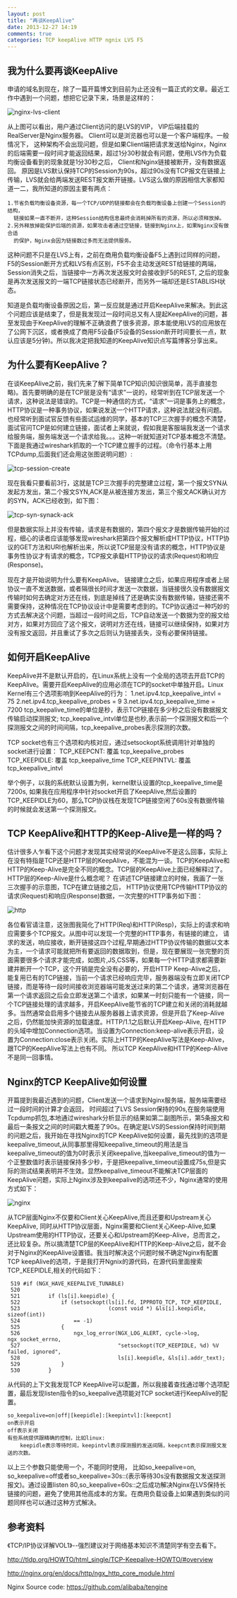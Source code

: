 ```yaml
---
layout: post
title: "再谈KeepAlive"
date: 2013-12-27 14:19
comments: true
categories: TCP keepAlive HTTP ngnix LVS F5
---
```


我为什么要再谈KeepAlive
-----------------------
申请的域名到现在，除了一篇开篇博文到目前为止还没有一篇正式的文章。最近工作中遇到一个问题，想把它记录下来，场景是这样的：    

![nginx-lvs-client](/images/nginx-lvs-client.jpg "nginx-lvs-client")


从上图可以看出，用户通过Client访问的是LVS的VIP， VIP后端挂载的RealServer是Nginx服务器。 Client可以是浏览器也可以是一个客户端程序。一般情况下， 这种架构不会出现问题，但是如果Client端把请求发送给Nginx，Nginx的后端需要一段时间才能返回结果，超过1分30秒就会有问题，使用LVS作为负载均衡设备看到的现象就是1分30秒之后， Client和Nginx链接被断开，没有数据返回。 原因是LVS默认保持TCP的Session为90s，超过90s没有TCP报文在链接上传输，LVS就会给两端发送REST报文断开链接。LVS这么做的原因相信大家都知道一二，我所知道的原因主要有两点：

    1.节省负载均衡设备资源，每一个TCP/UDP的链接都会在负载均衡设备上创建一个Session的结构，
      链接如果一直不断开，这种Session结构信息最终会消耗掉所有的资源，所以必须释放掉。
    2.另外释放掉能保护后端的资源，如果攻击者通过空链接，链接到Nginx上，如果Nginx没有做合适
      的保护，Nginx会因为链接数过多而无法提供服务。

这种问题不只是在LVS上有，之前在商用负载均衡设备F5上遇到过同样的问题，F5的Session断开方式和LVS有点区别，F5不会主动发送REST给链接的两端，Session消失之后，当链接中一方再次发送报文时会接收到F5的REST, 之后的现象是再次发送报文的一端TCP链接状态已经断开，而另外一端却还是ESTABLISH状态。

知道是负载均衡设备原因之后，第一反应就是通过开启KeepAlive来解决。到此这个问题应该是结束了，但是我发现过一段时间总又有人提起KeepAlive的问题，甚至发现由于KeepAlive的理解不正确浪费了很多资源，原本能使用LVS的应用放在了公网下沉区，或者换成了商用F5设备(F5设备的Session断开时间要长一点，默认应该是5分钟)。所以我决定把我知道的KeepAlive知识点写篇博客分享出来。

为什么要有KeepAlive？
-----------------------

在谈KeepAlive之前，我们先来了解下简单TCP知识(知识很简单，高手直接忽略)。首先要明确的是在TCP层是没有“请求”一说的，经常听到在TCP层发送一个请求，这种说法是错误的。TCP是一种通信的方式，“请求”一词是事务上的概念，HTTP协议是一种事务协议，如果说发送一个HTTP请求，这种说法就没有问题。也经常听到面试官反馈有些面试运维的同学，基本的TCP三次握手的概念不清楚， 面试官问TCP是如何建立链接，面试者上来就说，假如我是客服端我发送一个请求给服务端，服务端发送一个请求给我。。。这种一听就知道对TCP基本概念不清楚。下面是我通过wireshark抓取的一个TCP建立握手的过程。（命令行基本上用TCPdump,后面我们还会用这张图说明问题）:

![tcp-session-create](/images/tcp-session-create.jpg "tcp-session-create")

现在我看只要看前3行，这就是TCP三次握手的完整建立过程，第一个报文SYN从发起方发出，第二个报文SYN,ACK是从被连接方发出，第三个报文ACK确认对方的SYN，ACK已经收到，如下图：

![tcp-syn-synack-ack](/images/tcp_syn_synack_ack.jpg "tcp-syn-synack-ack")

但是数据实际上并没有传输，请求是有数据的，第四个报文才是数据传输开始的过程，细心的读者应该能够发现wireshark把第四个报文解析成HTTP协议，HTTP协议的GET方法和URI也解析出来，所以说TCP层是没有请求的概念，HTTP协议是事务性协议才有请求的概念，TCP报文承载HTTP协议的请求(Request)和响应(Response)。

现在才是开始说明为什么要有KeepAlive。 链接建立之后，如果应用程序或者上层协议一直不发送数据，或者隔很长时间才发送一次数据，当链接很久没有数据报文传输时如何去确定对方还在线，到底是掉线了还是确实没有数据传输，链接还需不需要保持，这种情况在TCP协议设计中是需要考虑到的。TCP协议通过一种巧妙的方式去解决这个问题，当超过一段时间之后，TCP自动发送一个数据为空的报文给对方，如果对方回应了这个报文，说明对方还在线，链接可以继续保持，如果对方没有报文返回，并且重试了多次之后则认为链接丢失，没有必要保持链接。

如何开启KeepAlive
-----------------

KeepAlive并不是默认开启的，在Linux系统上没有一个全局的选项去开启TCP的KeepAlive。需要开启KeepAlive的应用必须在TCP的socket中单独开启。Linux Kernel有三个选项影响到KeepAlive的行为：
    1.net.ipv4.tcp_keepalive_intvl = 75
    2.net.ipv4.tcp_keepalive_probes = 9
    3.net.ipv4.tcp_keepalive_time = 7200
tcp_keepalive_time的单位是秒，表示TCP链接在多少秒之后没有数据报文传输启动探测报文; tcp_keepalive_intvl单位是也秒,表示前一个探测报文和后一个探测报文之间的时间间隔，tcp_keepalive_probes表示探测的次数。

TCP socket也有三个选项和内核对应，通过setsockopt系统调用针对单独的socket进行设置：
    TCP_KEEPCNT: 覆盖 tcp_keepalive_probes
    TCP_KEEPIDLE: 覆盖  tcp_keepalive_time
    TCP_KEEPINTVL: 覆盖  tcp_keepalive_intvl

举个例子，以我的系统默认设置为例，kernel默认设置的tcp_keepalive_time是7200s, 如果我在应用程序中针对socket开启了KeepAlive,然后设置的TCP_KEEPIDLE为60，那么TCP协议栈在发现TCP链接空闲了60s没有数据传输的时候就会发送第一个探测报文。
    
TCP KeepAlive和HTTP的Keep-Alive是一样的吗？
-------------------------------------------

估计很多人乍看下这个问题才发现其实经常说的KeepAlive不是这么回事，实际上在没有特指是TCP还是HTTP层的KeepAlive，不能混为一谈。TCP的KeepAlive和HTTP的Keep-Alive是完全不同的概念。TCP层的KeepAlive上面已经解释过了。 HTTP层的Keep-Alive是什么概念呢？ 在讲述TCP链接建立的时候，我画了一张三次握手的示意图，TCP在建立链接之后， HTTP协议使用TCP传输HTTP协议的请求(Request)和响应(Response)数据，一次完整的HTTP事务如下图：

![http](/images/http-session.jpg "http-session")

各位看官请注意，这张图我简化了HTTP(Req)和HTTP(Resp)，实际上的请求和响应需要多个TCP报文。从图中可以发现一个完整的HTTP事务，有链接的建立， 请求的发送，响应接收，断开链接这四个过程,早期通过HTTP协议传输的数据以文本为主，一个请求可能就把所有要返回的数据取到，但是，现在要展现一张完整的页面需要很多个请求才能完成，如图片,JS,CSS等，如果每一个HTTP请求都需要新建并断开一个TCP，这个开销是完全没有必要的，开启HTTP Keep-Alive之后，能复用已有的TCP链接，当前一个请求已经响应完毕，服务器端没有立即关闭TCP链接，而是等待一段时间接收浏览器端可能发送过来的第二个请求，通常浏览器在第一个请求返回之后会立即发送第二个请求，如果某一时刻只能有一个链接，同一个TCP链接处理的请求越多，开启KeepAlive能节省的TCP建立和关闭的消耗就越多。当然通常会启用多个链接去从服务器器上请求资源，但是开启了Keep-Alive之后，仍然能加快资源的加载速度。HTTP/1.1之后默认开启Keep-Alive, 在HTTP的头域中增加Connection选项。当设置为Connection:keep-alive表示开启，设置为Connection:close表示关闭。实际上HTTP的KeepAlive写法是Keep-Alive，跟TCP的KeepAlive写法上也有不同。 所以TCP KeepAlive和HTTP的Keep-Alive不是同一回事情。

Nginx的TCP KeepAlive如何设置
------------------------------

开篇提到我最近遇到的问题，Client发送一个请求到Nginx服务端，服务端需要经过一段时间的计算才会返回， 时间超过了LVS Session保持的90s,在服务端使用Tcpdump抓包,本地通过wireshark分析显示的结果如第二副图所示，第5条报文和最后一条报文之间的时间戳大概差了90s。在确定是LVS的Session保持时间到期的问题之后，我开始在寻找Nginx的TCP KeepAlive如何设置，最先找到的选项是keepalive_timeout,从同事那里得知keepalive_timeout的用法是当keepalive_timeout的值为0时表示关闭keepalive,当keepalive_timeout的值为一个正整数值时表示链接保持多少秒，于是把keepalive_timeout设置成75s,但是实际的测试结果表明并不生效。显然keepalive_timeout不能解决TCP层面的KeepAlive问题，实际上Nginx涉及到keepalive的选项还不少，Nginx通常的使用方式如下：

![nginx](/images/nginx.jpg "nginx")

从TCP层面Nginx不仅要和Client关心KeepAlive,而且还要和Upstream关心KeepAlive, 同时从HTTP协议层面，Nginx需要和Client关心Keep-Alive,如果Upstream使用的HTTP协议，还要关心和Upstream的Keep-Alive，总而言之，还比较复杂。所以搞清楚TCP层的KeepAlive和HTTP的Keep-Alive之后，就不会对于Nginx的KeepAlive设置错。我当时解决这个问题时候不确定Nginx有配置TCP keepAlive的选项，于是我打开Ngnix的源代码，在源代码里面搜索TCP_KEEPIDLE,相关的代码如下：

     519 #if (NGX_HAVE_KEEPALIVE_TUNABLE)
     520                 
     521         if (ls[i].keepidle) { 
     522             if (setsockopt(ls[i].fd, IPPROTO_TCP, TCP_KEEPIDLE,
     523                            (const void *) &ls[i].keepidle, sizeof(int))
     524                 == -1)
     525             {
     526                 ngx_log_error(NGX_LOG_ALERT, cycle->log, ngx_socket_errno,
     527                               "setsockopt(TCP_KEEPIDLE, %d) %V failed, ignored",
     528                               ls[i].keepidle, &ls[i].addr_text);
     529             }
     530         }

                  
从代码的上下文我发现TCP KeepAlive可以配置，所以我接着查找通过哪个选项配置，最后发现listen指令的so_keepalive选项能对TCP socket进行KeepAlive的配置。

    so_keepalive=on|off|[keepidle]:[keepintvl]:[keepcnt]
    on表示开启
    off表示关闭
    有些系统提供跟精确的控制，比如linux:
        keepidle表示等待时间，keepintvl表示探测报的发送间隔，keepcnt表示探测报文发送的次数。
    
以上三个参数只能使用一个，不能同时使用， 比如so_keepalive=on, so_keepalive=off或者so_keepalive=30s::(表示等待30s没有数据报文发送探测报文)。通过设置listen 80,so_keepalive=60s::之后成功解决Nginx在LVS保持长链接的问题，避免了使用其他高成本的方案。在商用负载设备上如果遇到类似的问题同样也可以通过这种方式解决。

参考资料
---------

《TCP/IP协议详解VOL1》--强烈建议对于网络基本知识不清楚同学有空去看下。

http://tldp.org/HOWTO/html_single/TCP-Keepalive-HOWTO/#overview

http://nginx.org/en/docs/http/ngx_http_core_module.html

Nginx Source code: https://github.com/alibaba/tengine






